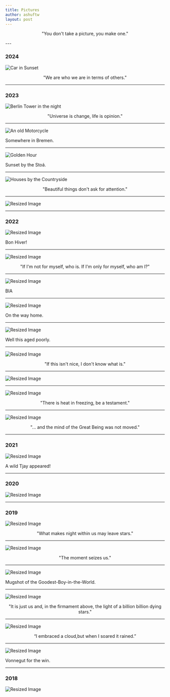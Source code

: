 ```yaml
---
title: Pictures 
author: ashuftw
layout: post
---
```


<p align="center">"You don't take a picture, you make one."</p>
---

### 2024
<img class="resized-image" src="/assets/images/240523.JPG" alt="Car in Sunset">

<p align="center">"We are who we are in terms of others."</p>

---
### 2023
<img class="resized-image" src="/assets/images/230910.jpeg" alt="Berlin Tower in the night">

<p align="center">"Universe is change, life is opinion."</p>

---

<img class="resized-image" src="/assets/images/230827.jpeg" alt="An old Motorcycle">

Somewhere in Bremen.

---
<img class="resized-image" src="/assets/images/230313.jpg" alt="Golden Hour">

Sunset by the Stoá. 

---

<img class="resized-image" src="/assets/images/230214.jpg" alt="Houses by the Countryside">

<p align="center">"Beautiful things don't ask for attention."</p>

---

<img class="resized-image" src="/assets/images/230101.jpeg" alt="Resized Image">

---

### 2022

<img class="resized-image" src="/assets/images/221217.jpeg" alt="Resized Image">

Bon Hiver!

---

<img class="resized-image" src="/assets/images/221028.jpeg" alt="Resized Image">

<p align="center">"If I'm not for myself, who is. If I'm only for myself, who am I?"</p>

---
<img class="resized-image" src="/assets/images/220925.jpg" alt="Resized Image">

BIA

---

<img class="resized-image" src="/assets/images/220701.jpeg" alt="Resized Image">

On the way home.

---

<img class="resized-image" src="/assets/images/220411.jpeg" alt="Resized Image">

Well this aged poorly. 

---

<img class="resized-image" src="/assets/images/220327.jpeg" alt="Resized Image">

<p align="center">"If this isn't nice, I don't know what is."</p>

---

<img class="resized-image" src="/assets/images/220327-a.jpeg" alt="Resized Image">

---

<img class="resized-image" src="/assets/images/220327-b.jpeg" alt="Resized Image">

<p align="center">"There is heat in freezing, be a testament."</p>

---

<img class="resized-image" src="/assets/images/220111.jpeg" alt="Resized Image">

<p align="center">"... and the mind of the Great Being was not moved."</p>

---


### 2021
<img class="resized-image" src="/assets/images/210801.jpeg" alt="Resized Image">

A wild Tjay appeared!

---

### 2020

<img class="resized-image" src="/assets/images/201018.jpeg" alt="Resized Image">

---
### 2019

<img class="resized-image" src="/assets/images/191109.jpg" alt="Resized Image">

<p align="center">"What makes night within us may leave stars."</p> 

---

<img class="resized-image" src="/assets/images/191028.jpg" alt="Resized Image">

<p align="center">"The moment seizes us."</p> 

---
<img class="resized-image" src="/assets/images/191004.jpg" alt="Resized Image">

Mugshot of the Goodest-Boy-in-the-World. 

---

<img class="resized-image" src="/assets/images/191002.jpeg" alt="Resized Image">

<p align="center">"It is just us and, in the firmament above, the light of a billion billion dying stars."</p> 

---

<img class="resized-image" src="/assets/images/190924.jpg" alt="Resized Image">
<p align="center">“I embraced a cloud,but when I soared it rained.” </p>

---

<img class="resized-image" src="/assets/images/190324.jpeg" alt="Resized Image">

Vonnegut for the win.

---
### 2018 
<img class="resized-image" src="/assets/images/180428.jpeg" alt="Resized Image">



